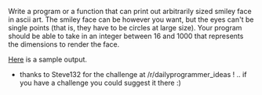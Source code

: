 Write a program or a function that can print out arbitrarily sized smiley face in ascii art. The smiley face can be however you want, but the eyes can't be single points (that is, they have to be circles at large size). Your program should be able to take in an integer between 16 and 1000 that represents the dimensions to render the face.

[Here](http://www.reddit.com/r/dailyprogrammer_ideas/comments/sq93c/dynamic_ascii_smiley_face_intermediatehard/c4g485v) is a sample output.


* thanks to Steve132 for the challenge at /r/dailyprogrammer_ideas ! .. if you have a challenge you could suggest it there :)
